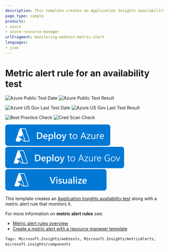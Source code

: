 ```yaml
---
description: This template creates an Application Insights availability test along with a metric alert rule that monitors it.
page_type: sample
products:
- azure
- azure-resource-manager
urlFragment: monitoring-webtest-metric-alert
languages:
- json
---
```

# Metric alert rule for an availability test

![Azure Public Test Date](https://azurequickstartsservice.blob.core.windows.net/badges/quickstarts/microsoft.insights/monitoring-webtest-metric-alert/PublicLastTestDate.svg)
![Azure Public Test Result](https://azurequickstartsservice.blob.core.windows.net/badges/quickstarts/microsoft.insights/monitoring-webtest-metric-alert/PublicDeployment.svg)

![Azure US Gov Last Test Date](https://azurequickstartsservice.blob.core.windows.net/badges/quickstarts/microsoft.insights/monitoring-webtest-metric-alert/FairfaxLastTestDate.svg)
![Azure US Gov Last Test Result](https://azurequickstartsservice.blob.core.windows.net/badges/quickstarts/microsoft.insights/monitoring-webtest-metric-alert/FairfaxDeployment.svg)

![Best Practice Check](https://azurequickstartsservice.blob.core.windows.net/badges/quickstarts/microsoft.insights/monitoring-webtest-metric-alert/BestPracticeResult.svg)
![Cred Scan Check](https://azurequickstartsservice.blob.core.windows.net/badges/quickstarts/microsoft.insights/monitoring-webtest-metric-alert/CredScanResult.svg)

[![Deploy To Azure](https://raw.githubusercontent.com/Azure/azure-quickstart-templates/master/1-CONTRIBUTION-GUIDE/images/deploytoazure.svg?sanitize=true)](https://portal.azure.com/#create/Microsoft.Template/uri/https%3A%2F%2Fraw.githubusercontent.com%2FAzure%2Fazure-quickstart-templates%2Fmaster%2Fquickstarts%2Fmicrosoft.insights%2Fmonitoring-webtest-metric-alert%2Fazuredeploy.json)
[![Deploy To Azure US Gov](https://raw.githubusercontent.com/Azure/azure-quickstart-templates/master/1-CONTRIBUTION-GUIDE/images/deploytoazuregov.svg?sanitize=true)](https://portal.azure.us/#create/Microsoft.Template/uri/https%3A%2F%2Fraw.githubusercontent.com%2FAzure%2Fazure-quickstart-templates%2Fmaster%2Fquickstarts%2Fmicrosoft.insights%2Fmonitoring-webtest-metric-alert%2Fazuredeploy.json)
[![Visualize](https://raw.githubusercontent.com/Azure/azure-quickstart-templates/master/1-CONTRIBUTION-GUIDE/images/visualizebutton.svg?sanitize=true)](http://armviz.io/#/?load=https%3A%2F%2Fraw.githubusercontent.com%2FAzure%2Fazure-quickstart-templates%2Fmaster%2Fquickstarts%2Fmicrosoft.insights%2Fmonitoring-webtest-metric-alert%2Fazuredeploy.json
)

This template creates an [Application Insights availability test](https://learn.microsoft.com/azure/azure-monitor/app/monitor-web-app-availability) along with a metric alert rule that monitors it.

For more information on **metric alert rules** see:

- [Metric alert rules overview](https://learn.microsoft.com/azure/azure-monitor/platform/alerts-metric-overview)
- [Create a metric alert with a resource manager template](https://learn.microsoft.com/azure/azure-monitor/platform/alerts-metric-create-templates)

`Tags: Microsoft.Insights/webtests, Microsoft.Insights/metricAlerts, microsoft.insights/components`
